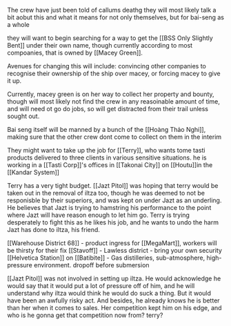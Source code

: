 The crew have just been told of callums deathg
they will most likely talk a bit aobut this and what it means for not only themselves, but for bai-seng as a whole

they will want to begin searching for a way to get the [[BSS Only Slightly Bent]] under their own name, though currently according to most compoanies, that is owned by [[Macey Green]].

Avenues for changing this will include:
convincing other companies to recognise their ownership of the ship over macey, or forcing macey to give it up.

Currently, macey green is on her way to collect her property and bounty, though will most likely not find the crew in any reasoinable amount of time, and will need ot go do jobs, so will get distracted from their trail unless sought out.

Bai seng itself will be manned by a bunch of the [[Hoàng Thảo Nghi]], making sure that the other crew dont come to collect on them in the interim

They might want to take up the job for [[Terry]], who wants tome tasti products delivered to three clients in various sensitive situations. he is working in a [[Tasti Corp]]'s offices in [[Takonai City]] on [[Houtu]]in the [[Kandar System]]

Terry has a very tight budget. [[Jazt Pitol]] was hoping that terry would be taken out in the removal of iltza too, though he was deemed to not be responisble by their superiors, and was kept on under Jazt as an underling. He believes that Jazt is trying to hamstring his performance to the point where Jazt will have reason enough to let him go. Terry is trying desperately to fight this as he likes his job, and he wants to undo the harm Jazt has done to iltza, his friend.

[[Warehouse District 68]] - product ingress for [[MegaMart]], workers will be thirsty for their fix
[[Stavoff]] - Lawless district - bring your own security
[[Helvetica Station]] on [[Batibite]] - Gas distilleries, sub-atmosphere, high-pressure environment. dropoff before submersion

[[Jazt Pitol]] was not involved in setting up iltza. He would acknowledge he would say that it would put a lot of pressure off of him, and he will understand why iltza would think he would do suck a thing. But it would have been an awfully risky act. And besides, he already knows he is better than her when it comes to sales. Her competition kept him on his edge, and who is he gonna get that competition now from? terry?

